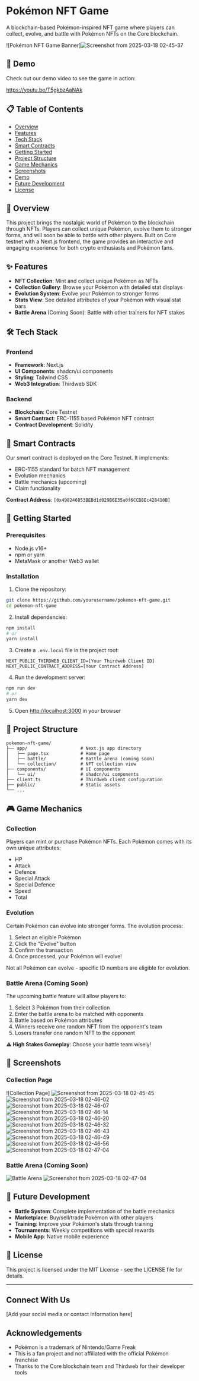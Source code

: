 # Pokémon NFT Game

A blockchain-based Pokémon-inspired NFT game where players can collect, evolve, and battle with Pokémon NFTs on the Core blockchain.

![Pokémon NFT Game Banner]![Screenshot from 2025-03-18 02-45-37](https://github.com/user-attachments/assets/44301383-8f9a-4146-8ef8-c35b752791af)



## 🎥 Demo

Check out our demo video to see the game in action:

https://youtu.be/T5gkbzAaNAk


## 📋 Table of Contents

- [Overview](#overview)
- [Features](#features)
- [Tech Stack](#tech-stack)
- [Smart Contracts](#smart-contracts)
- [Getting Started](#getting-started)
- [Project Structure](#project-structure)
- [Game Mechanics](#game-mechanics)
- [Screenshots](#screenshots)
- [Demo](#demo)
- [Future Development](#future-development)
- [License](#license)

## 🌟 Overview

This project brings the nostalgic world of Pokémon to the blockchain through NFTs. Players can collect unique Pokémon, evolve them to stronger forms, and will soon be able to battle with other players. Built on Core testnet with a Next.js frontend, the game provides an interactive and engaging experience for both crypto enthusiasts and Pokémon fans.

## ✨ Features

- **NFT Collection**: Mint and collect unique Pokémon as NFTs
- **Collection Gallery**: Browse your Pokémon with detailed stat displays
- **Evolution System**: Evolve your Pokémon to stronger forms
- **Stats View**: See detailed attributes of your Pokémon with visual stat bars
- **Battle Arena** (Coming Soon): Battle with other trainers for NFT stakes

## 🛠️ Tech Stack

### Frontend
- **Framework**: Next.js
- **UI Components**: shadcn/ui components
- **Styling**: Tailwind CSS
- **Web3 Integration**: Thirdweb SDK

### Backend
- **Blockchain**: Core Testnet
- **Smart Contract**: ERC-1155 based Pokémon NFT contract
- **Contract Development**: Solidity

## 📝 Smart Contracts

Our smart contract is deployed on the Core Testnet. It implements:

- ERC-1155 standard for batch NFT management
- Evolution mechanics
- Battle mechanics (upcoming)
- Claim functionality

**Contract Address**: `[0x498246853BEBd1d029B6E35a0f6CCB8Ec428410B]`

## 🚀 Getting Started

### Prerequisites

- Node.js v16+ 
- npm or yarn
- MetaMask or another Web3 wallet

### Installation

1. Clone the repository:
```bash
git clone https://github.com/yourusername/pokemon-nft-game.git
cd pokemon-nft-game
```

2. Install dependencies:
```bash
npm install
# or
yarn install
```

3. Create a `.env.local` file in the project root:
```
NEXT_PUBLIC_THIRDWEB_CLIENT_ID=[Your Thirdweb Client ID]
NEXT_PUBLIC_CONTRACT_ADDRESS=[Your Contract Address]
```

4. Run the development server:
```bash
npm run dev
# or
yarn dev
```

5. Open [http://localhost:3000](http://localhost:3000) in your browser

## 📁 Project Structure

```
pokemon-nft-game/
├── app/                    # Next.js app directory
│   ├── page.tsx            # Home page
│   ├── battle/             # Battle arena (coming soon)
│   └── collection/         # NFT collection view
├── components/             # UI components
│   └── ui/                 # shadcn/ui components
├── client.ts               # Thirdweb client configuration
├── public/                 # Static assets
└── ...
```

## 🎮 Game Mechanics

### Collection

Players can mint or purchase Pokémon NFTs. Each Pokémon comes with its own unique attributes:
- HP
- Attack
- Defence
- Special Attack
- Special Defence
- Speed
- Total

### Evolution

Certain Pokémon can evolve into stronger forms. The evolution process:
1. Select an eligible Pokémon
2. Click the "Evolve" button
3. Confirm the transaction
4. Once processed, your Pokémon will evolve!

Not all Pokémon can evolve - specific ID numbers are eligible for evolution.

### Battle Arena (Coming Soon)

The upcoming battle feature will allow players to:
1. Select 3 Pokémon from their collection
2. Enter the battle arena to be matched with opponents
3. Battle based on Pokémon attributes
4. Winners receive one random NFT from the opponent's team
5. Losers transfer one random NFT to the opponent

**⚠️ High Stakes Gameplay**: Choose your battle team wisely!

## 📸 Screenshots

### Collection Page
![Collection Page]
![Screenshot from 2025-03-18 02-45-45](https://github.com/user-attachments/assets/1e1c124b-2c40-4b61-bd5e-b96cc7ef568c)
![Screenshot from 2025-03-18 02-46-02](https://github.com/user-attachments/assets/10afe0b0-ab26-4997-9f4a-7cb56e0c29fd)
![Screenshot from 2025-03-18 02-46-07](https://github.com/user-attachments/assets/b502c903-3d08-40fb-89ba-fdac40b6d730)
![Screenshot from 2025-03-18 02-46-14](https://github.com/user-attachments/assets/8505fd9f-5583-4733-b060-9c51af03c514)
![Screenshot from 2025-03-18 02-46-20](https://github.com/user-attachments/assets/7a243260-8cd5-4092-bbf2-d4af2e8f59d0)
![Screenshot from 2025-03-18 02-46-32](https://github.com/user-attachments/assets/47e66aa7-5630-4cac-9c67-cd6979d1e860)
![Screenshot from 2025-03-18 02-46-43](https://github.com/user-attachments/assets/b88b42f3-b6cd-4abd-9c65-4a466f438f46)
![Screenshot from 2025-03-18 02-46-49](https://github.com/user-attachments/assets/212d205b-3a78-47d3-b1f3-d915539eeabe)
![Screenshot from 2025-03-18 02-46-56](https://github.com/user-attachments/assets/f439d6e0-c2f6-47bb-92af-c3c32064e8e2)
![Screenshot from 2025-03-18 02-47-04](https://github.com/user-attachments/assets/f852a309-3387-4f3d-a0e6-8546c3c20c8c)





### Battle Arena (Coming Soon)
![Battle Arena](https://placeholder-for-battle-screenshot.png)
![Screenshot from 2025-03-18 02-47-04](https://github.com/user-attachments/assets/13459289-f248-4c4c-9a6f-c63a0f2035e0)




## 🔮 Future Development

- **Battle System**: Complete implementation of the battle mechanics
- **Marketplace**: Buy/sell/trade Pokémon with other players
- **Training**: Improve your Pokémon's stats through training
- **Tournaments**: Weekly competitions with special rewards
- **Mobile App**: Native mobile experience

## 📄 License

This project is licensed under the MIT License - see the LICENSE file for details.

---

## Connect With Us

[Add your social media or contact information here]

## Acknowledgements

- Pokémon is a trademark of Nintendo/Game Freak
- This is a fan project and not affiliated with the official Pokémon franchise
- Thanks to the Core blockchain team and Thirdweb for their developer tools
